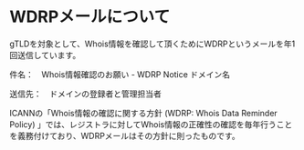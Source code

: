 # WDRPメールについて

gTLDを対象として、Whois情報を確認して頂くためにWDRPというメールを年1回送信しています。

件名：　Whois情報確認のお願い - WDRP Notice ドメイン名

送信先：　ドメインの登録者と管理担当者

ICANNの「Whois情報の確認に関する方針 (WDRP: Whois Data Reminder Policy) 」では、レジストラに対してWhois情報の正確性の確認を毎年行うことを義務付けており、WDRPメールはその方針に則ったものです。